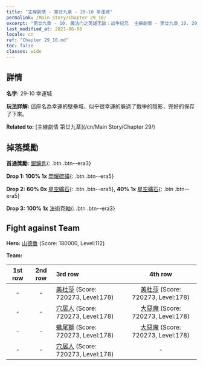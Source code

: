 ```yaml
---
title: "主線劇情 - 第廿九章 - 29-10 幸運城"
permalink: /Main Story/Chapter 29_10/
excerpt: "第廿九章 - 10. 魔法门之英雄无敌：战争纪元  主線劇情 - 第廿九章_10. 29-10 幸運城"
last_modified_at: 2021-06-08
locale: cn
ref: "Chapter 29_10.md"
toc: false
classes: wide
---
```


## 詳情

 **名字:** 29-10 幸運城

 **玩法詳解:** 這座名為幸運的壁壘城，似乎很幸運的躲過了戰爭的陰影，完好的保存了下來。

 **Related to:** [主線劇情 第廿九章](/cn/Main Story/Chapter 29/)

## 掉落獎勵

 **首通獎勵:** [銀鑰匙](/cn/Items/con_693/){: .btn .btn--era3}

 **Drop 1:** **100% 1x** [閃耀硫磺](/cn/Items/mat_99/){: .btn .btn--era5}

 **Drop 2:** **60% 0x** [星空礦石](/cn/Items/mat_89/){: .btn .btn--era5}, **40% 1x** [星空礦石](/cn/Items/mat_89/){: .btn .btn--era5}

 **Drop 3:** **100% 1x** [法術卷軸](/cn/Items/con_694/){: .btn .btn--era3}


## Fight against Team
 **Hero:** [山德魯](/cn/heroes/Sandro/) (Score: 180000, Level:112)

 **Team:**


  | 1st row | 2nd row | 3rd row | 4th row |
  |:----:|:----:|:----|:----:|
  | - | - | [美杜莎](/cn/units/Medusa/) (Score: 720273, Level:178)  | [美杜莎](/cn/units/Medusa/) (Score: 720273, Level:178)  |
  | - | - | [穴居人](/cn/units/Troglodyte/) (Score: 720273, Level:178)  | [大惡魔](/cn/units/Devil/) (Score: 720273, Level:178)  |
  | - | - | [蠍尾獅](/cn/units/Manticore/) (Score: 720273, Level:178)  | [大惡魔](/cn/units/Devil/) (Score: 720273, Level:178)  |
  | - | - | [穴居人](/cn/units/Troglodyte/) (Score: 720273, Level:178)  | - |


